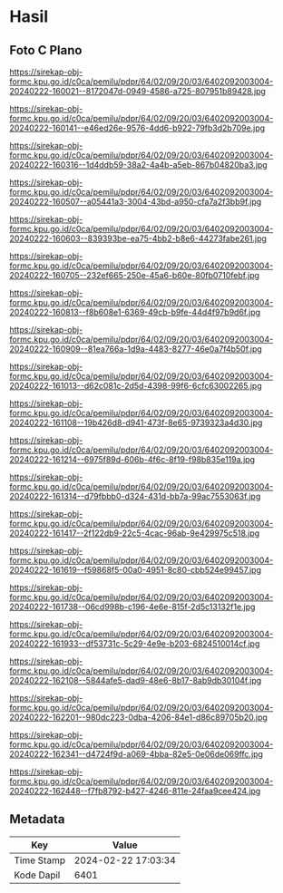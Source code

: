 # Hasil

## Foto C Plano

https://sirekap-obj-formc.kpu.go.id/c0ca/pemilu/pdpr/64/02/09/20/03/6402092003004-20240222-160021--8172047d-0949-4586-a725-807951b89428.jpg

https://sirekap-obj-formc.kpu.go.id/c0ca/pemilu/pdpr/64/02/09/20/03/6402092003004-20240222-160141--e46ed26e-9576-4dd6-b922-79fb3d2b709e.jpg

https://sirekap-obj-formc.kpu.go.id/c0ca/pemilu/pdpr/64/02/09/20/03/6402092003004-20240222-160316--1d4ddb59-38a2-4a4b-a5eb-867b04820ba3.jpg

https://sirekap-obj-formc.kpu.go.id/c0ca/pemilu/pdpr/64/02/09/20/03/6402092003004-20240222-160507--a05441a3-3004-43bd-a950-cfa7a2f3bb9f.jpg

https://sirekap-obj-formc.kpu.go.id/c0ca/pemilu/pdpr/64/02/09/20/03/6402092003004-20240222-160603--839393be-ea75-4bb2-b8e6-44273fabe261.jpg

https://sirekap-obj-formc.kpu.go.id/c0ca/pemilu/pdpr/64/02/09/20/03/6402092003004-20240222-160705--232ef665-250e-45a6-b60e-80fb0710febf.jpg

https://sirekap-obj-formc.kpu.go.id/c0ca/pemilu/pdpr/64/02/09/20/03/6402092003004-20240222-160813--f8b608e1-6369-49cb-b9fe-44d4f97b9d6f.jpg

https://sirekap-obj-formc.kpu.go.id/c0ca/pemilu/pdpr/64/02/09/20/03/6402092003004-20240222-160909--81ea766a-1d9a-4483-8277-46e0a7f4b50f.jpg

https://sirekap-obj-formc.kpu.go.id/c0ca/pemilu/pdpr/64/02/09/20/03/6402092003004-20240222-161013--d62c081c-2d5d-4398-99f6-6cfc63002265.jpg

https://sirekap-obj-formc.kpu.go.id/c0ca/pemilu/pdpr/64/02/09/20/03/6402092003004-20240222-161108--19b426d8-d941-473f-8e65-9739323a4d30.jpg

https://sirekap-obj-formc.kpu.go.id/c0ca/pemilu/pdpr/64/02/09/20/03/6402092003004-20240222-161214--6975f89d-606b-4f6c-8f19-f98b835e119a.jpg

https://sirekap-obj-formc.kpu.go.id/c0ca/pemilu/pdpr/64/02/09/20/03/6402092003004-20240222-161314--d79fbbb0-d324-431d-bb7a-99ac7553063f.jpg

https://sirekap-obj-formc.kpu.go.id/c0ca/pemilu/pdpr/64/02/09/20/03/6402092003004-20240222-161417--2f122db9-22c5-4cac-96ab-9e429975c518.jpg

https://sirekap-obj-formc.kpu.go.id/c0ca/pemilu/pdpr/64/02/09/20/03/6402092003004-20240222-161619--f59868f5-00a0-4951-8c80-cbb524e99457.jpg

https://sirekap-obj-formc.kpu.go.id/c0ca/pemilu/pdpr/64/02/09/20/03/6402092003004-20240222-161738--06cd998b-c196-4e6e-815f-2d5c13132f1e.jpg

https://sirekap-obj-formc.kpu.go.id/c0ca/pemilu/pdpr/64/02/09/20/03/6402092003004-20240222-161933--df53731c-5c29-4e9e-b203-6824510014cf.jpg

https://sirekap-obj-formc.kpu.go.id/c0ca/pemilu/pdpr/64/02/09/20/03/6402092003004-20240222-162108--5844afe5-dad9-48e6-8b17-8ab9db30104f.jpg

https://sirekap-obj-formc.kpu.go.id/c0ca/pemilu/pdpr/64/02/09/20/03/6402092003004-20240222-162201--980dc223-0dba-4206-84e1-d86c89705b20.jpg

https://sirekap-obj-formc.kpu.go.id/c0ca/pemilu/pdpr/64/02/09/20/03/6402092003004-20240222-162341--d4724f9d-a069-4bba-82e5-0e06de069ffc.jpg

https://sirekap-obj-formc.kpu.go.id/c0ca/pemilu/pdpr/64/02/09/20/03/6402092003004-20240222-162448--f7fb8792-b427-4246-811e-24faa9cee424.jpg


## Metadata

| Key        | Value               |
| ---------- | ------------------- |
| Time Stamp | 2024-02-22 17:03:34 |
| Kode Dapil | 6401                |



